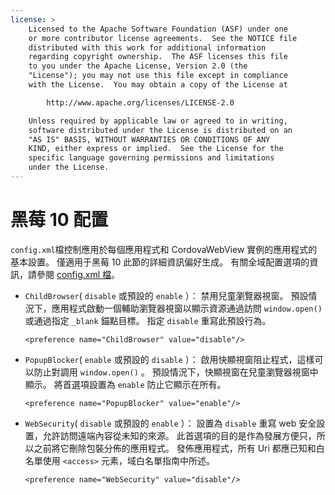 ```yaml
---
license: >
    Licensed to the Apache Software Foundation (ASF) under one
    or more contributor license agreements.  See the NOTICE file
    distributed with this work for additional information
    regarding copyright ownership.  The ASF licenses this file
    to you under the Apache License, Version 2.0 (the
    "License"); you may not use this file except in compliance
    with the License.  You may obtain a copy of the License at

        http://www.apache.org/licenses/LICENSE-2.0

    Unless required by applicable law or agreed to in writing,
    software distributed under the License is distributed on an
    "AS IS" BASIS, WITHOUT WARRANTIES OR CONDITIONS OF ANY
    KIND, either express or implied.  See the License for the
    specific language governing permissions and limitations
    under the License.
---
```


# 黑莓 10 配置

`config.xml`檔控制應用於每個應用程式和 CordovaWebView 實例的應用程式的基本設置。 僅適用于黑莓 10 此節的詳細資訊偏好生成。 有關全域配置選項的資訊，請參閱 [config.xml 檔][1]。

 [1]: config_ref_index.md.html#The%20config.xml%20File

*   `ChildBrowser`( `disable` 或預設的 `enable` ）： 禁用兒童瀏覽器視窗。 預設情況下，應用程式啟動一個輔助瀏覽器視窗以顯示資源通過訪問 `window.open()` 或通過指定 `_blank` 錨點目標。 指定 `disable` 重寫此預設行為。
    
        <preference name="ChildBrowser" value="disable"/>
        

*   `PopupBlocker`( `enable` 或預設的 `disable` ）： 啟用快顯視窗阻止程式，這樣可以防止對調用 `window.open()` 。 預設情況下，快顯視窗在兒童瀏覽器視窗中顯示。 將首選項設置為 `enable` 防止它顯示在所有。
    
        <preference name="PopupBlocker" value="enable"/>
        

*   `WebSecurity`( `disable` 或預設的 `enable` ）： 設置為 `disable` 重寫 web 安全設置，允許訪問遠端內容從未知的來源。 此首選項的目的是作為發展方便只，所以之前將它刪除包裝分佈的應用程式。 發佈應用程式，所有 Uri 都應已知和白名單使用 `<access>` 元素，域白名單指南中所述。
    
        <preference name="WebSecurity" value="disable"/>